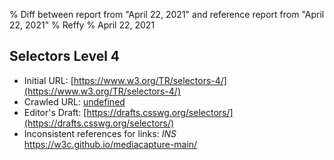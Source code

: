 % Diff between report from "April 22, 2021" and reference report from "April 22, 2021"
% Reffy
% April 22, 2021

## Selectors Level 4

- Initial URL: [https://www.w3.org/TR/selectors-4/](https://www.w3.org/TR/selectors-4/)
- Crawled URL: [undefined](undefined)
- Editor's Draft: [https://drafts.csswg.org/selectors/](https://drafts.csswg.org/selectors/)
- Inconsistent references for links: *INS* https://w3c.github.io/mediacapture-main/


